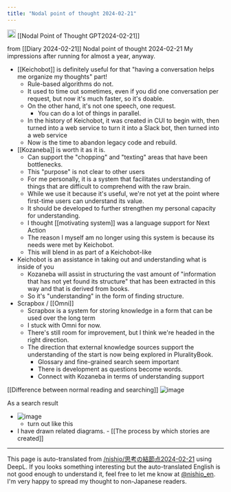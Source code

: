 ```yaml
---
title: "Nodal point of thought 2024-02-21"
---
```


<img src='https://scrapbox.io/api/pages/nishio-en/gpt/icon' alt='gpt.icon' height="19.5"/> [[Nodal Point of Thought GPT2024-02-21]]

from  [[Diary 2024-02-21]]
Nodal point of thought 2024-02-21
My impressions after running for almost a year, anyway.
- [[Keichobot]] is definitely useful for that "having a conversation helps me organize my thoughts" part!
    - Rule-based algorithms do not.
    - It used to time out sometimes, even if you did one conversation per request, but now it's much faster, so it's doable.
    - On the other hand, it's not one speech, one request.
        - You can do a lot of things in parallel.
    - In the history of Keichobot, it was created in CUI to begin with, then turned into a web service to turn it into a Slack bot, then turned into a web service
    - Now is the time to abandon legacy code and rebuild.
- [[Kozaneba]] is worth it as it is.
    - Can support the "chopping" and "texting" areas that have been bottlenecks.
    - This "purpose" is not clear to other users
    - For me personally, it is a system that facilitates understanding of things that are difficult to comprehend with the raw brain.
    - While we use it because it's useful, we're not yet at the point where first-time users can understand its value.
    - It should be developed to further strengthen my personal capacity for understanding.
    - I thought [[motivating system]] was a language support for Next Action
    - The reason I myself am no longer using this system is because its needs were met by Keichobot.
    - This will blend in as part of a Keichobot-like
- Keichobot is an assistance in taking out and understanding what is inside of you
    - Kozaneba will assist in structuring the vast amount of "information that has not yet found its structure" that has been extracted in this way and that is derived from books.
    - So it's "understanding" in the form of finding structure.
- Scrapbox / [[Omni]]
    - Scrapbox is a system for storing knowledge in a form that can be used over the long term
    - I stuck with Omni for now.
    - There's still room for improvement, but I think we're headed in the right direction.
    - The direction that external knowledge sources support the understanding of the start is now being explored in PluralityBook.
        - Glossary and fine-grained search seem important
        - There is development as questions become words.
        - Connect with Kozaneba in terms of understanding support

[[Difference between normal reading and searching]]
![image](https://gyazo.com/e4d03c3b3065fc80d81bd08fa44f4f33/thumb/1000)

As a search result
- ![image](https://gyazo.com/d768706b70f36973f81141473872219f/thumb/1000)
    - turn out like this
- I have drawn related diagrams.
        - [[The process by which stories are created]]


---
This page is auto-translated from [/nishio/思考の結節点2024-02-21](https://scrapbox.io/nishio/思考の結節点2024-02-21) using DeepL. If you looks something interesting but the auto-translated English is not good enough to understand it, feel free to let me know at [@nishio_en](https://twitter.com/nishio_en). I'm very happy to spread my thought to non-Japanese readers.